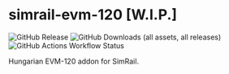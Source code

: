 # simrail-evm-120 [W.I.P.]
![GitHub Release](https://img.shields.io/github/v/release/vsumpi/simrail-evm-120)
![GitHub Downloads (all assets, all releases)](https://img.shields.io/github/downloads/vsumpi/simrail-evm-120/total)
![GitHub Actions Workflow Status](https://img.shields.io/github/actions/workflow/status/vsumpi/simrail-evm-120/ci.yml?branch=main&style=flat)

Hungarian EVM-120 addon for SimRail.
